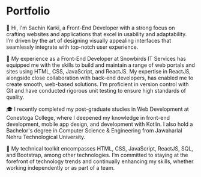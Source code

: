 # Portfolio
👋 Hi, I'm Sachin Karki, a Front-End Developer with a strong focus on crafting websites and applications that excel in usability and adaptability. I’m driven by the art of designing visually appealing interfaces that seamlessly integrate with top-notch user experience.

💼 My experience as a Front-End Developer at Snowbirds IT Services has equipped me with the skills to build and maintain a range of web portals and sites using HTML, CSS, JavaScript, and ReactJS. My expertise in ReactJS, alongside close collaboration with back-end developers, has enabled me to create smooth, web-based solutions. I'm proficient in version control with Git and have conducted rigorous unit testing to ensure high standards of quality.

🎓 I recently completed my post-graduate studies in Web Development at Conestoga College, where I deepened my knowledge in front-end development, mobile app design, and development with Kotlin. I also hold a Bachelor's degree in Computer Science & Engineering from Jawaharlal Nehru Technological University.

🚀 My technical toolkit encompasses HTML, CSS, JavaScript, ReactJS, SQL, and Bootstrap, among other technologies. I’m committed to staying at the forefront of technology trends and continually enhancing my skills, whether working independently or as part of a team.
